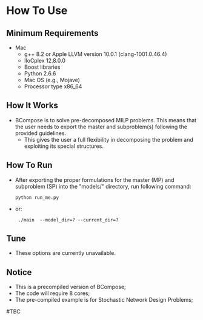 # How To Use
## Minimum Requirements
  - Mac
    - g++ 8.2 or Apple LLVM version 10.0.1 (clang-1001.0.46.4)
    - IloCplex 12.8.0.0
    - Boost libraries
    - Python 2.6.6
    - Mac OS (e.g., Mojave)
    - Processor type x86_64
## How It Works
  - BCompose is to solve pre-decomposed MILP problems. This means that the user needs to export the master and subproblem(s) following the provided guidelines.
    - This gives the user a full flexibility in decomposing the problem and exploiting its special structures.

## How To Run
  - After exporting the proper formulations for the master (MP) and subproblem (SP) into the "models/" directory, run following command:
    ```
    python run_me.py
    ```
  - or:
    ```
     ./main  --model_dir=? --current_dir=?
    ```
## Tune
  - These options are currently unavailable.

## Notice
  - This is a precompiled version of BCompose;
  - The code will require 8 cores;
  - The pre-compiled example is for Stochastic Network Design Problems;

#TBC

